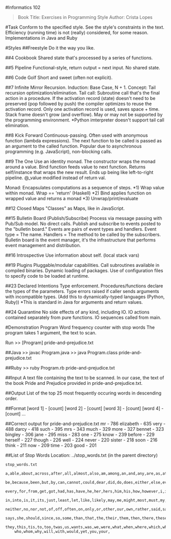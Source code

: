 #Informatics 102

>Book Title:  Exercises in Programming Style
>Author: Crista Lopes

#Task
Conform to the specified style. See the style's constraints in the text.
Efficiency (running time) is not (really) considered, for some reason.
Implementations in Java and Ruby

#Styles
##Freestyle
Do it the way you like.

##4 Cookbook
Shared state that's processed by a series of functions.
	
##5 Pipeline
Functional-style, return output = next input. No shared state.

##6 Code Golf
Short and sweet (often not explicit).
	
##7 Infinite Mirror
Recursion. Induction: Base Case, N + 1.
Concept: Tail recursion optimization/elimination.
Tail call: Subroutine call that's the final action in a procedure.
If the activation record (state) doesn't need to be preserved (pop followed by push)
the compiler optimizes to reuse the activation record.
Only one activation record is used, saves space + time.
Stack frame doesn't grow (and overflow).
May or may not be supported by the programming environment.
*Python imterpreter doesn't support tail call elimination.
	
##8 Kick Forward
Continuous-passing. Often used with anonymous function (lambda expressions).
The next function to be called is passed as an argument to the called function.
Popular due to asynchronous programming (e.g. JavaScript), non-blocking calls.

##9 The One
Use an identity monad.
The constructor wraps the monad around a value.
Bind function feeds value to next function.
Returns self/instance that wraps the new result.
Ends up being like left-to-right pipeline.
@_value modified instead of return val.
	
Monad: Encapsulates computations as a sequence of steps.
*1) Wrap value within monad. Wrap == 'return' (Haskell)
*2) Bind applies function on wrapped value and returns a monad
*3) Unwrap/print/evaluate
	
##12 Closed Maps
"Classes" as Maps, like in JavaScript.

##15 Bulletin Board (Publish/Subscribe)
Process via message passing with Pub/Sub model. No direct calls.
Publish and subscribe to events posted to the "bulletin board."
Events are pairs of event types and handlers.
Event type 	= The name.
Handlers 	= The method to be called by the subscribers.
Bulletin board is the event manager, it's the infrastructure that
performs event management and distribution.

##16 Introspective
Use information about self.
(local stack vars)
	
##19 Plugins
Pluggable/modular capabilities.
Call subroutines available in compiled binaries.
Dynamic loading of packages.
Use of configuration files to specify code to be
loaded at runtime.

##23 Declared Intentions
Type enforcement.
Procedures/functions declare the types of the parameters.
Type errors raised if caller sends arguments with incompatible types.
(Add this to dynamically-typed languages (Python, Ruby))
*This is standard in Java for arguments and return values.
	
##24 Quarantine
No side effects of any kind, including IO.
IO actions contained separately from pure functions.
IO sequences called from main.

#Demonstration Program
Word frequency counter with stop words
The program takes 1 argument, the text to scan.

Run
	>> [Program] pride-and-prejudice.txt

##Java
	>> javac Program.java
	>> java  Program.class pride-and-prejudice.txt

##Ruby
	>> ruby Program.rb pride-and-prejudice.txt


##Input
A text file containing the text to be scanned.
In our case, the text of the book Pride and Prejudice
provided in pride-and-prejudice.txt.

##Output
List of the top 25 most frequently occuring words in descending order.

##Format
	[word 1] - [count]
	[word 2] - [count]
	[word 3] - [count]
	[word 4] - [count]
	...

##Correct output for pride-and-prejudice.txt
	mr - 786
	elizabeth - 635
	very - 488
	darcy - 418
	such - 395
	mrs - 343
	much - 329
	more - 327
	bennet - 323
	bingley - 306
	jane - 295
	miss - 283
	one - 275
	know - 239
	before - 229
	herself - 227
	though - 226
	well - 224
	never - 220
	sister - 218
	soon - 216
	think - 211
	now - 209
	time - 203
	good - 201

##List of Stop Words
	Location: ../stop_words.txt  (in the parent directory)
	
	stop_words.txt
		a,able,about,across,after,all,almost,also,am,among,an,and,any,are,as,at,
		be,because,been,but,by,can,cannot,could,dear,did,do,does,either,else,ever,
		every,for,from,get,got,had,has,have,he,her,hers,him,his,how,however,i,if,
		in,into,is,it,its,just,least,let,like,likely,may,me,might,most,must,my,
		neither,no,nor,not,of,off,often,on,only,or,other,our,own,rather,said,say,
		says,she,should,since,so,some,than,that,the,their,them,then,there,these,
		they,this,tis,to,too,twas,us,wants,was,we,were,what,when,where,which,while,
		who,whom,why,will,with,would,yet,you,your,



